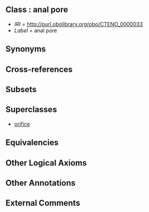 
## Class : anal pore

 * *IRI* = http://purl.obolibrary.org/obo/CTENO_0000033
 * *Label* = anal pore

## Synonyms


## Cross-references


## Subsets


## Superclasses

 * [orifice](../../UBERON/61/UBERON_0000161.md)

## Equivalencies


## Other Logical Axioms


## Other Annotations


## External Comments

